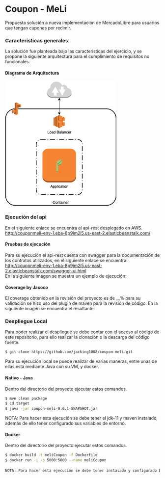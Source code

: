 # Coupon - MeLi
Propuesta solución a nueva implementación de MercadoLibre para usuarios que tengan cupones por redimir.

### Caracteristicas generales
La solución fue planteada bajo las caracteristicas del ejercicio, y se propone la siguiente arquitectura para el cumplimiento de requisitos no funcionales.
#### Diagrama de Arquitectura
![](assets/basic_arch.png)

### Ejecución del api
En el siguiente enlace se encuentra el api-rest desplegado en AWS.
http://couponmeli-env-1.eba-8p9jm2i5.us-east-2.elasticbeanstalk.com/
#### Pruebas de ejecución
Para su ejecución el api-rest cuenta con swagger para la documentación de los contratos utilizados, en el siguiente enlace se encuentra:
http://couponmeli-env-1.eba-8p9jm2i5.us-east-2.elasticbeanstalk.com/swagger-ui.html
<br/>
En la siguiente imagen se muestra un ejemplo de ejecución:


#### Coverage by Jacoco
El coverage obtenido en la revisión del proyecto es de __% para su validación se hizo uso del plugin de maven para la revisión de código. En la siguiente imagen se encuentra el resultante:

### Despliegue Local
Para poder realizar el despliegue se debe contar con el acceso al código de este repositorio, para ello realizar la clonación o la descarga del código fuente.
```sh
$ git clone https://github.com/jacking1008/coupon-meli.git
```
Para su ejecución local se puede realizar de varias maneras, entre unas de ellas está mediante Java con su VM, y docker.
#### Nativo - Java
Dentro del directorio del proyecto ejecutar estos comandos.
```sh
$ mvn clean package
$ cd target
$ java -jar coupon-meli-0.0.1-SNAPSHOT.jar
```
NOTA: Para hacer esta ejecución se debe tener el jdk-11 y maven instalado, además de ello tener configurado sus variables de entorno.

#### Docker
Dentro del directorio del proyecto ejecutar estos comandos.
```sh
$ docker build -t meliCoupon -f Dockerfile
$ docker run -i -p 5000:5000 --name meliCoupon

NOTA: Para hacer esta ejecución se debe tener instalado y configurado Docker.
```